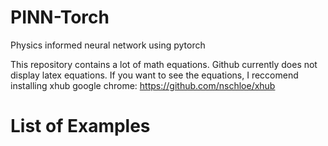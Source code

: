 # PINN-Torch
Physics informed neural network using pytorch

This repository contains a lot of math equations. Github currently does not display latex equations. If you want to see the equations, I reccomend installing xhub google chrome: https://github.com/nschloe/xhub 

# List of Examples
